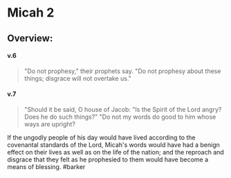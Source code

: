 # Micah 2

## Overview:


#### v.6
>"Do not prophesy," their prophets say. "Do not prophesy about these things; disgrace will not overtake us."

#### v.7
>"Should it be said, O house of Jacob: "Is the Spirit of the Lord angry? Does he do such things?" "Do not my words do good to him whose ways are upright?

If the ungodly people of his day would have lived according to the covenantal standards of the Lord, Micah's words would have had a benign effect on their lives as well as on the life of the nation; and the reproach and disgrace that they felt as he prophesied to them would have become a means of blessing.
#barker 
